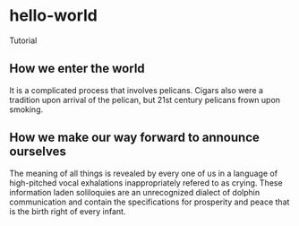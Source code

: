 # hello-world
Tutorial
##  How we enter the world
It is a complicated process that involves pelicans.
Cigars also  were a tradition upon arrival of the pelican, but 21st century pelicans frown  upon  smoking.
##  How we make our way forward  to announce ourselves
The meaning of all things is revealed  by  every one of us in a language of high-pitched vocal exhalations  inappropriately  refered to as crying.  These  information  laden  soliloquies are  an unrecognized dialect of dolphin communication and contain the specifications for prosperity and peace that is the birth right of every infant.
